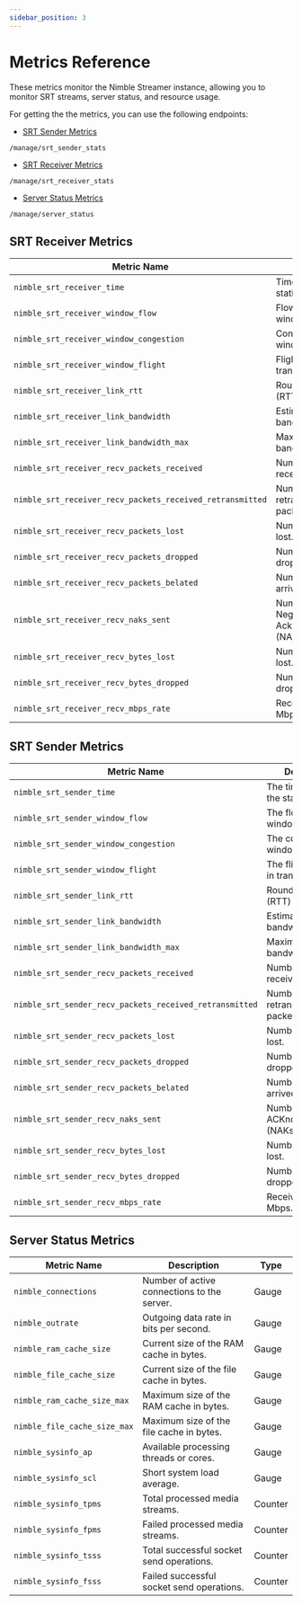 ```yaml
---
sidebar_position: 3
---
```


# Metrics Reference

These metrics monitor the Nimble Streamer instance, allowing you to monitor SRT streams, server status, and resource usage.

For getting the the metrics, you can use the following endpoints:

* [SRT Sender Metrics](#srt-sender-metrics)

```
/manage/srt_sender_stats
```

* [SRT Receiver Metrics](#srt-receiver-metrics)

```
/manage/srt_receiver_stats
```

* [Server Status Metrics](#server-status-metrics)

```
/manage/server_status
```
## SRT Receiver Metrics

| Metric Name                                      | Description                                               |Type      |
| ------------------------------------------------ | ----------------------------------------------------------|----------|
| `nimble_srt_receiver_time`                       | Timestamp of the statistics.                              | Gauge   |
| `nimble_srt_receiver_window_flow`                | Flow control window size.                                 | Gauge   |
| `nimble_srt_receiver_window_congestion`          | Congestion window size.                                   | Gauge   |
| `nimble_srt_receiver_window_flight`              | Flight size (data in transit).                            | Gauge   |
| `nimble_srt_receiver_link_rtt`                   | Round-trip time (RTT) in seconds.                         | Gauge   |
| `nimble_srt_receiver_link_bandwidth`             | Estimated link bandwidth in Mbps.                         | Gauge   |
| `nimble_srt_receiver_link_bandwidth_max`         | Maximum link bandwidth in Mbps.                           | Gauge   |
| `nimble_srt_receiver_recv_packets_received`       | Number of packets received.                              | Counter |
| `nimble_srt_receiver_recv_packets_received_retransmitted` | Number of retransmitted packets received.        | Counter |
| `nimble_srt_receiver_recv_packets_lost`          | Number of packets lost.                                   | Counter |
| `nimble_srt_receiver_recv_packets_dropped`       | Number of packets dropped.                                | Counter |
| `nimble_srt_receiver_recv_packets_belated`       | Number of packets arrived belated.                        | Counter |
| `nimble_srt_receiver_recv_naks_sent`             | Number of Negative Acknowledgements (NAKs) sent.          | Counter |
| `nimble_srt_receiver_recv_bytes_lost`            | Number of bytes lost.                                     | Counter |
| `nimble_srt_receiver_recv_bytes_dropped`         | Number of bytes dropped.                                  | Counter |
| `nimble_srt_receiver_recv_mbps_rate`             | Receive bit rate in Mbps.                                 | Gauge   |

## SRT Sender Metrics

| Metric Name                                    | Description                                            |
|------------------------------------------------|--------------------------------------------------------|
| `nimble_srt_sender_time`                       | The timestamp of the statistics.                       |
| `nimble_srt_sender_window_flow`                | The flow control window size.                          |
| `nimble_srt_sender_window_congestion`          | The congestion window size.                            |
| `nimble_srt_sender_window_flight`              | The flight size (data in transit).                     |
| `nimble_srt_sender_link_rtt`                   | Round-trip time (RTT) in seconds.                      |
| `nimble_srt_sender_link_bandwidth`             | Estimated link bandwidth in Mbps.                      |
| `nimble_srt_sender_link_bandwidth_max`         | Maximum link bandwidth in Mbps.                        |
| `nimble_srt_sender_recv_packets_received`       | Number of packets received.                           |
| `nimble_srt_sender_recv_packets_received_retransmitted` | Number of retransmitted packets received.     |
| `nimble_srt_sender_recv_packets_lost`          | Number of packets lost.                                |
| `nimble_srt_sender_recv_packets_dropped`       | Number of packets dropped.                             |
| `nimble_srt_sender_recv_packets_belated`       | Number of packets arrived belated.                     |
| `nimble_srt_sender_recv_naks_sent`             | Number of Negative ACKnowledgements (NAKs) sent.       |
| `nimble_srt_sender_recv_bytes_lost`            | Number of bytes lost.                                  |
| `nimble_srt_sender_recv_bytes_dropped`         | Number of bytes dropped.                               |
| `nimble_srt_sender_recv_mbps_rate`             | Receive bit rate in Mbps.                              |

## Server Status Metrics

| Metric Name                  | Description                                          | Type    |
|------------------------------|------------------------------------------------------|---------|
| `nimble_connections`         | Number of active connections to the server.          | Gauge   |
| `nimble_outrate`             | Outgoing data rate in bits per second.               | Gauge   |
| `nimble_ram_cache_size`      | Current size of the RAM cache in bytes.              | Gauge   |
| `nimble_file_cache_size`     | Current size of the file cache in bytes.             | Gauge   |
| `nimble_ram_cache_size_max`  | Maximum size of the RAM cache in bytes.              | Gauge   |
| `nimble_file_cache_size_max` | Maximum size of the file cache in bytes.             | Gauge   |
| `nimble_sysinfo_ap`          | Available processing threads or cores.               | Gauge   |
| `nimble_sysinfo_scl`         | Short system load average.                           | Gauge   |
| `nimble_sysinfo_tpms`        | Total processed media streams.                       | Counter |
| `nimble_sysinfo_fpms`        | Failed processed media streams.                      | Counter |
| `nimble_sysinfo_tsss`        | Total successful socket send operations.             | Counter |
| `nimble_sysinfo_fsss`        | Failed successful socket send operations.            | Counter |
